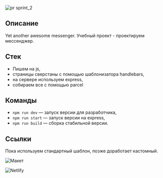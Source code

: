 ![pr sprint_2](https://github.com/Raketich/middle.messenger.praktikum.yandex/pull/2)

## Описание

Yet another awesome messenger. Учебный проект - проектируем мессенджер.


## Стек 

- Пишем на js,
- страницы сверстаны с помощью шаблонизатора handlebars,
- на сервере используем express,
- собираем все с помощью parcel


## Команды

- `npm run dev` — запуск версии для разработчика,
- `npm run start` — запуск версии на express,
- `npm run build` — сборка стабильной версии.


## Ссылки
Пока используем стандартный шаблон, позже доработает кастомный.

![Макет](https://www.figma.com/file/jF5fFFzgGOxQeB4CmKWTiE/Chat_external_link?node-id=0%3A1)

![Netlify](https://courageous-sopapillas-18e25f.netlify.app)
